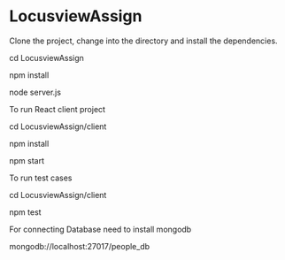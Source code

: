 # LocusviewAssign

Clone the project, change into the directory and install the dependencies.

cd  LocusviewAssign

npm install

node server.js





To run React client project



cd LocusviewAssign/client

npm install 

npm start



To run test cases

cd  LocusviewAssign/client

npm test



For connecting Database need to install mongodb

mongodb://localhost:27017/people_db